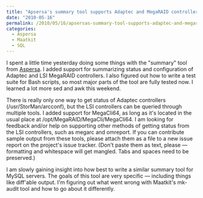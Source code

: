 ```yaml
---
title: "Apsersa's summary tool supports Adaptec and MegaRAID controllers"
date: "2010-05-16"
permalink: /2010/05/16/apsersas-summary-tool-supports-adaptec-and-megaraid-controllers/
categories:
  - Aspersa
  - Maatkit
  - SQL
---
```

I spent a little time yesterday doing some things with the "summary" tool from [Aspersa][1]. I added support for summarizing status and configuration of Adaptec and LSI MegaRAID controllers. I also figured out how to write a test suite for Bash scripts, so most major parts of the tool are fully tested now. I learned a lot more sed and awk this weekend.

There is really only one way to get status of Adaptec controllers (/usr/StorMan/arcconf), but the LSI controllers can be queried through multiple tools. I added support for MegaCli64, as long as it's located in the usual place at /opt/MegaRAID/MegaCli/MegaCli64. I am looking for feedback and/or help on supporting other methods of getting status from the LSI controllers, such as megarc and omreport. If you can contribute sample output from these tools, please attach them as a file to a new issue report on the project's issue tracker. (Don't paste them as text, please &#8212; formatting and whitespace will get mangled. Tabs and spaces need to be preserved.)

I am slowly gaining insight into how best to write a similar summary tool for MySQL servers. The goals of this tool are very specific &#8212; including things like diff'able output. I'm figuring out what went wrong with Maatkit's mk-audit tool and how to go about it differently.

 [1]: http://code.google.com/p/aspersa
